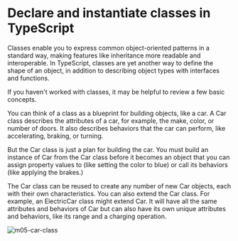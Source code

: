 # Declare and instantiate classes in TypeScript

Classes enable you to express common object-oriented patterns in a standard way, making features like inheritance more readable and interoperable. In TypeScript, classes are yet another way to define the shape of an object, in addition to describing object types with interfaces and functions.

If you haven't worked with classes, it may be helpful to review a few basic concepts.

You can think of a class as a blueprint for building objects, like a car.
A Car class describes the attributes of a car, for example, the make, color, or number of doors. 
It also describes behaviors that the car can perform, like accelerating, braking, or turning.

But the Car class is just a plan for building the car. 
You must build an instance of Car from the Car class before it becomes an object that you can assign property values to (like setting the color to blue) or call its behaviors (like applying the brakes.)

The Car class can be reused to create any number of new Car objects, each with their own characteristics. You can also extend the Car class.
For example, an ElectricCar class might extend Car. 
It will have all the same attributes and behaviors of Car but can also have its own unique attributes and behaviors, like its range and a charging operation.

![m05-car-class](https://user-images.githubusercontent.com/108378310/188298228-7e5b47bd-7108-4de5-bba0-350940710103.png)
